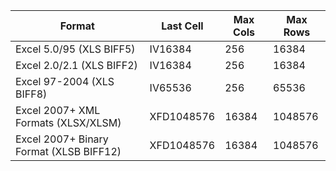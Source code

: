 | Format                                  | Last Cell  | Max Cols | Max Rows | 
|-----------------------------------------|------------|----------|----------| 
| Excel 5.0/95 (XLS BIFF5)                | IV16384    | 256      | 16384    | 
| Excel 2.0/2.1 (XLS BIFF2)               | IV16384    | 256      | 16384    | 
| Excel 97-2004 (XLS BIFF8)               | IV65536    | 256      | 65536    | 
| Excel 2007+ XML Formats (XLSX/XLSM)     | XFD1048576 | 16384    | 1048576  | 
| Excel 2007+ Binary Format (XLSB BIFF12) | XFD1048576 | 16384    | 1048576  | 
